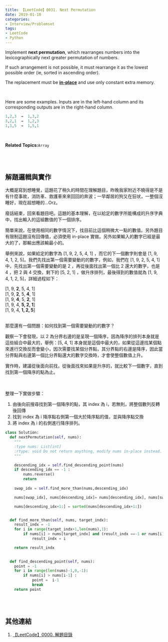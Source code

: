 ```yaml
---
title: 【LeetCode】0031. Next Permutation
date: 2019-01-10
categories:
- Interview/Problemset
tags:
- LeetCode
- Python
--- 
```


Implement  **next permutation**, which rearranges numbers into the lexicographically next greater permutation of numbers.

If such arrangement is not possible, it must rearrange it as the lowest possible order (ie, sorted in ascending order).

<!--more-->
The replacement must be  **[in-place](http://en.wikipedia.org/wiki/In-place_algorithm)**  and use only constant extra memory.

<br>

Here are some examples. Inputs are in the left-hand column and its corresponding outputs are in the right-hand column.
```python
1,2,3  →  1,3,2 
3,2,1  →  1,2,3
1,1,5  →  1,5,1
```

<br>

**Related Topics:**`Array`

<br><br>

## 解題邏輯與實作
大概是寫到想睡覺，這題花了稍久的時間在理解題目，昨晚我家附近不曉得是不是有什麼事故，消防車、救護車來來回回的奔波；一早鄰居的狗又在狂吠，一整個沒睡好，現在超想睡的…Orz。

廢話結束，回來看題目吧。這題的基本理解，在以給定的數字所能構成的升序字典中，找出輸入的這組數值的下一個排序。

簡單來說，在使用相同的數字情況下，找目前比這個稍微大一點的數值。另外題目有限制這題沒有回傳值，必須使用 in-place 實做。另外如果輸入的數字已經是最大的了，那輸出應該輸最小的。

舉例來說，如果給定的數字為 [1, 9, 2, 5, 4, 1] ，而它的下一個數字則會是 [1, 9, 4, 1, 2, 5]。我們先找出第一個需要變動的的數字，例如，我們在 [1, 9, 2, 5, 4, 1] 中，先找出第一個需要變動的是 2 ，再從後面找出第一個比 2 還大的數字，也是 4 ，把 2 與 4 交換，剩下的 [5, 2, 1] ，做升序排列，最後得到的數值就為  [1, 9, 4, 1, 2, 5]，詳細過程如下：

[1, 9, **2**, 5, 4, 1]  
[1, 9, **2**, 5, **4**, 1]   
[1, 9, **4**, 5, **2**, 1]   
[1, 9, 4, **5,  2,  1**]   
[1,  9,  4, **1,  2, 5**]  

<br> 那麼還有一個問題：如何找到第一個需要變動的的數字？

觀察一下會發現，以 2 為分界右邊的是呈現一個降序，因為降序的排列本身就是這些組合中最大的，舉例：[5, 4, 1] 本身就是這個中最大的，如果從這邊找某個點來進行交換反而會變小，因次需要找某個分界點，其分界點的右邊是降序，因此當分界點與右邊第一個比分界點還大的數字交換時，才會使整個數值上升。

實作時，建議從後面向前找，從後面找來如果是升序的，就比較下一個數字，直到找到第一個降序的點為止。

<br><br>
整理一下實做步驟：
1. 由後向前搜尋找到第一個降序的點，其 index 為 i，若無則，將整個數列反轉後回傳
2. 找到 index 為 i 降序點右側第一個大於降序點的值，並與降序點交換
3. 將 index 為 i 的右側進行降序排列。

```python
class Solution:
  def nextPermutation(self, nums):
    """
    :type nums: List[int]
    :rtype: void Do not return anything, modify nums in-place instead.
    """

    descending_idx = self.find_descending_point(nums)
    if descending_idx == -1 :
        nums.reverse()
        return 
	 
    swap_idx = self.find_more_than(nums,descending_idx)

    nums[swap_idx], nums[descending_idx]= nums[descending_idx], nums[swap_idx]

    nums[descending_idx+1:] = sorted(nums[descending_idx+1:]) 


  def find_more_than(self, nums, target_indx):
    result_indx = -1
    for i in range(target_indx+1,len(nums),1):
        if nums[i] > nums[target_indx] and (result_indx ==-1 or nums[i] < nums[result_indx]):
            result_indx = i

    return result_indx
		

  def find_descending_point(self, nums):
    point = -1	
    for i in range(len(nums)-1,0,-1):
        if nums[i] > nums[i-1] :
            point =  i-1
            break
    return point
```

<br><br>

## 其他連結
1. [【LeetCode】0000. 解題目錄](/LeetCode-0000-Contents/)